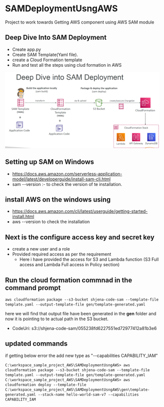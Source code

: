 # SAMDeploymentUsngAWS
Project to work towards Getting AWS component using AWS SAM module

## Deep Dive Into SAM Deployment
- Create app.py
- Create SAM Template(Yaml file).
- create a Cloud Formation template
- Run and test all the steps using clud formation in AWS

![img.png](img.png)

## Setting up SAM on Windows
-   https://docs.aws.amazon.com/serverless-application-model/latest/developerguide/install-sam-cli.html
- sam --version :- to check the version of te installation.

## install AWS on the windows using 
- https://docs.aws.amazon.com/cli/latest/userguide/getting-started-install.html
- aws --version to check the installation  

## Next is the configure access key and secret key 
- create a new user and a role 
- Provided required access as per the requirement
  - Here i have provided the access for S3 and Lambda function (S3 Full access and Lambda Full access in Policy section)

## Run the cloud formation commnad in the command prompt
    aws cloudformation package --s3-bucket shjena-code-sam --template-file template.yaml --output-template-file gen/template-generated.yaml
  
  here we will find that  output file have been generated in the **gen** folder and now it is pointing to te actual path in the S3 bucket.
  - CodeUri: s3://shjena-code-sam/055238fd6227551ed72977412a81b3e6

## updated commands
if getting below error the add new type as  "--capabilities CAPABILITY_IAM"

    C:\workspace_sample_project_AWS\SAMDeploymentUsngAWS> aws cloudformation package --s3-bucket shjena-code-sam --template-file template.yaml --output-template-file gen/template-generated.yaml
    C:\workspace_sample_project_AWS\SAMDeploymentUsngAWS> aws cloudformation deploy --template-file C:\workspace_sample_project_AWS\SAMDeploymentUsngAWS\gen\template-generated.yaml --stack-name hello-world-sam-v7 --capabilities CAPABILITY_IAM